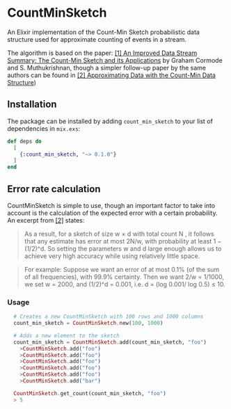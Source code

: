 # CountMinSketch

An Elixir implementation of the Count-Min Sketch probabilistic data structure used for approximate counting of events in a stream.

The algorithm is based on the paper: [[1] An Improved Data Stream Summary: The Count-Min Sketch and its Applications](http://dimacs.rutgers.edu/~graham/pubs/papers/cm-full.pdf) by Graham Cormode and S. Muthukrishnan, though a simpler follow-up paper by the same authors can be found in [[2] Approximating Data with the Count-Min Data Structure](http://dimacs.rutgers.edu/~graham/pubs/papers/cmsoft.pdf))

## Installation

The package can be installed
by adding `count_min_sketch` to your list of dependencies in `mix.exs`:

```elixir
def deps do
  [
    {:count_min_sketch, "~> 0.1.0"}
  ]
end
```

## Error rate calculation

CountMinSketch is simple to use, though an important factor to take into account is the calculation of the expected error with a certain probability. An excerpt from [[2]](http://dimacs.rutgers.edu/~graham/pubs/papers/cmsoft.pdf) states:

> As a result, for a sketch of size w × d with total count N , it follows that any estimate has error at most 2N/w, with probability at least 1 − (1/2)^d. So setting the parameters w and d large enough allows us
to achieve very high accuracy while using relatively little space.

> For example:
Suppose we want an error of at most 0.1% (of the sum of all frequencies), with 99.9% certainty. Then
we want 2/w = 1/1000, we set w = 2000, and (1/2)^d = 0.001, i.e. d = (log 0.001/ log 0.5) ≤ 10.

### Usage

```elixir
  # Creates a new CountMinSketch with 100 rows and 1000 columns 
  count_min_sketch = CountMinSketch.new(100, 1000)

  # Adds a new element to the sketch
  count_min_sketch = CountMinSketch.add(count_min_sketch, "foo")
    >CountMinSketch.add("foo")
    >CountMinSketch.add("foo")
    >CountMinSketch.add("foo")
    >CountMinSketch.add("foo")
    >CountMinSketch.add("foo")
    >CountMinSketch.add("bar")

  CountMinSketch.get_count(count_min_sketch, "foo")
  > 5
